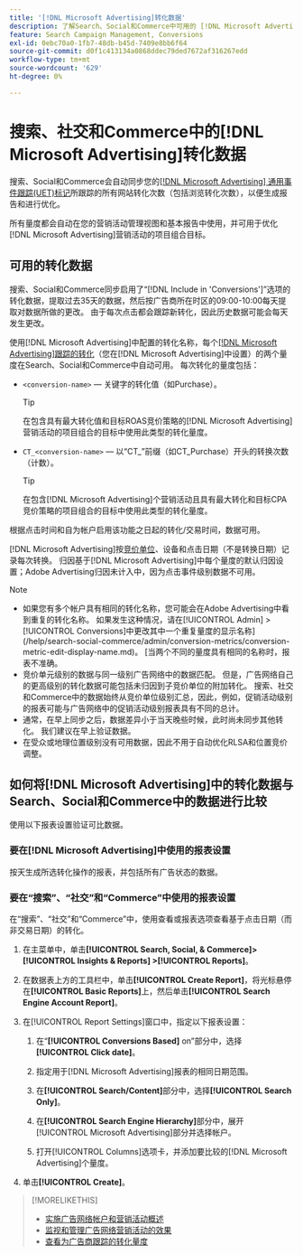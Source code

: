 ```yaml
---
title: '[!DNL Microsoft Advertising]转化数据'
description: 了解Search、Social和Commerce中可用的 [!DNL Microsoft Advertising]跟踪的转化数据类型。
feature: Search Campaign Management, Conversions
exl-id: 0ebc70a0-1fb7-48db-b45d-7409e8bb6f64
source-git-commit: d0f1c413134a0868ddec79ded7672af316267edd
workflow-type: tm+mt
source-wordcount: '629'
ht-degree: 0%

---
```


# 搜索、社交和Commerce中的[!DNL Microsoft Advertising]转化数据

搜索、Social和Commerce会自动同步您的[[!DNL Microsoft Advertising] 通用事件跟踪(UET)标记](https://help.ads.microsoft.com/#apex/ads/en/53056)所跟踪的所有网站转化次数（包括浏览转化次数），以便生成报告和进行优化。

所有量度都会自动在您的营销活动管理视图和基本报告中使用，并可用于优化[!DNL Microsoft Advertising]营销活动的项目组合目标。

## 可用的转化数据

搜索、Social和Commerce同步启用了“[!DNL Include in 'Conversions']”选项的转化数据，提取过去35天的数据，然后按广告商所在时区的09:00-10:00每天提取对数据所做的更改。 由于每次点击都会跟踪新转化，因此历史数据可能会每天发生更改。

使用[!DNL Microsoft Advertising]中配置的转化名称，每个[[!DNL Microsoft Advertising]跟踪的转化](https://help.ads.microsoft.com/apex/index/3/en-us/n5012)（您在[!DNL Microsoft Advertising]中设置）的两个量度在Search、Social和Commerce中自动可用。 每次转化的量度包括：

* `<conversion-name>` — 关键字的转化值（如Purchase）。

  >[!TIP]
  >
  >在包含具有最大转化值和目标ROAS竞价策略的[!DNL Microsoft Advertising]营销活动的项目组合的目标中使用此类型的转化量度。

* `CT_<conversion-name>` — 以“CT_”前缀（如CT_Purchase）开头的转换次数（计数）。

  >[!TIP]
  >
  >在包含[!DNL Microsoft Advertising]个营销活动且具有最大转化和目标CPA竞价策略的项目组合的目标中使用此类型的转化量度。

根据点击时间和自为帐户启用该功能之日起的转化/交易时间，数据可用。

[!DNL Microsoft Advertising]按[竞价单位](/help/search-social-commerce/glossary.md#a-b)、设备和点击日期（不是转换日期）记录每次转换。 归因基于[!DNL Microsoft Advertising]中每个量度的默认归因设置；Adobe Advertising归因未计入中，因为点击事件级别数据不可用。

>[!NOTE]
>
>* 如果您有多个帐户具有相同的转化名称，您可能会在Adobe Advertising中看到重复的转化名称。 如果发生这种情况，请在[!UICONTROL Admin] > [!UICONTROL Conversions]中更改其中一个重复量度的显示名称](/help/search-social-commerce/admin/conversion-metrics/conversion-metric-edit-display-name.md)。 [当两个不同的量度具有相同的名称时，报表不准确。
>* 竞价单元级别的数据与同一级别广告网络中的数据匹配。 但是，广告网络自己的更高级别的转化数据可能包括未归因到子竞价单位的附加转化。 搜索、社交和Commerce中的数据始终从竞价单位级别汇总，因此，例如，促销活动级别的报表可能与广告网络中的促销活动级别报表具有不同的总计。
>* 通常，在早上同步之后，数据差异小于当天晚些时候，此时尚未同步其他转化。 我们建议在早上验证数据。
>* 在受众或地理位置级别没有可用数据，因此不用于自动优化RLSA和位置竞价调整。

## 如何将[!DNL Microsoft Advertising]中的转化数据与Search、Social和Commerce中的数据进行比较

使用以下报表设置验证可比数据。

### 要在[!DNL Microsoft Advertising]中使用的报表设置

按天生成所选转化操作的报表，并包括所有广告状态的数据。

### 要在“搜索”、“社交”和“Commerce”中使用的报表设置

在“搜索”、“社交”和“Commerce”中，使用查看或报表选项查看基于点击日期（而非交易日期）的转化。

1. 在主菜单中，单击&#x200B;**[!UICONTROL Search, Social, & Commerce]> [!UICONTROL Insights & Reports] >[!UICONTROL Reports]**。

1. 在数据表上方的工具栏中，单击&#x200B;**[!UICONTROL Create Report]**，将光标悬停在&#x200B;**[!UICONTROL Basic Reports]**&#x200B;上，然后单击&#x200B;**[!UICONTROL Search Engine Account Report]**。

1. 在[!UICONTROL Report Settings]窗口中，指定以下报表设置：

   1. 在“**[!UICONTROL Conversions Based]** on”部分中，选择&#x200B;**[!UICONTROL Click date]**。

   1. 指定用于[!DNL Microsoft Advertising]报表的相同日期范围。

   1. 在&#x200B;**[!UICONTROL Search/Content]**&#x200B;部分中，选择&#x200B;**[!UICONTROL Search Only]**。

   1. 在&#x200B;**[!UICONTROL Search Engine Hierarchy]**&#x200B;部分中，展开[!UICONTROL Microsoft Advertising]部分并选择帐户。

   1. 打开[!UICONTROL Columns]选项卡，并添加要比较的[!DNL Microsoft Advertising]个量度。

1. 单击&#x200B;**[!UICONTROL Create]**。

>[!MORELIKETHIS]
>
>* [实施广告网络帐户和营销活动概述](campaign-implemention-overview.md)
>* [监视和管理广告网络营销活动的效果](monitor-performance-campaigns.md)
>* [查看为广告商跟踪的转化量度](/help/search-social-commerce/admin/conversion-metrics/conversion-metric-view-tracked.md)
